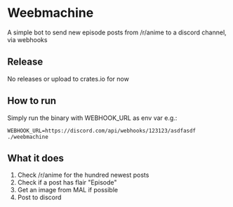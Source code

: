 # Weebmachine

A simple bot to send new episode posts from /r/anime to a discord channel, via webhooks

## Release

No releases or upload to crates.io for now

## How to run

Simply run the binary with WEBHOOK_URL as env var e.g.:

    WEBHOOK_URL=https://discord.com/api/webhooks/123123/asdfasdf ./weebmachine

## What it does

1. Check /r/anime for the hundred newest posts
2. Check if a post has flair "Episode"
3. Get an image from MAL if possible
4. Post to discord
